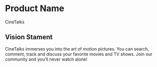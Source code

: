 # Product Name
CineTalks

## Vision Stament
CineTalks immerses you into the art of motion pictures. You can search, comment, track and discuss your favorite movies and TV shows. Join our community and you'll never watch alone!
